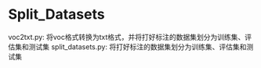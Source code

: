 # Split_Datasets
voc2txt.py: 将voc格式转换为txt格式，并将打好标注的数据集划分为训练集、评估集和测试集
split_datasets.py: 将打好标注的数据集划分为训练集、评估集和测试集
